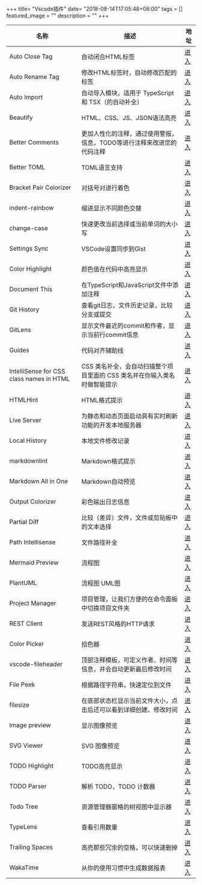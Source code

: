 +++
title= "Vscode插件"
date= "2018-08-14T17:05:48+08:00"
tags = []
featured_image = ""
description = ""
+++

|名称             |描述             |地址             |
|-----------------|-----------------|-----------------|
|Auto Close Tag|自动闭合HTML标签|[进入](https://marketplace.visualstudio.com/items?itemName=formulahendry.auto-close-tag)|
|Auto Rename Tag|修改HTML标签时，自动修改匹配的标签|[进入](https://marketplace.visualstudio.com/items?itemName=formulahendry.auto-rename-tag)|
|Auto Import|自动导入模块，适用于 TypeScript 和 TSX（的自动补全）|[进入](https://marketplace.visualstudio.com/items?itemName=steoates.autoimport)|
|Beautify|HTML、CSS、JS、JSON语法高亮|[进入](https://marketplace.visualstudio.com/items?itemName=HookyQR.beautify)|
|Better Comments|更加人性化的注释，通过使用警报，信息，TODO等进行注释来改进您的代码注释|[进入](https://marketplace.visualstudio.com/items?itemName=aaron-bond.better-comments)|
|Better TOML|TOML语言支持|[进入](https://marketplace.visualstudio.com/items?itemName=bungcip.better-toml)|
|Bracket Pair Colorizer|对括号对进行着色|[进入](https://marketplace.visualstudio.com/items?itemName=CoenraadS.bracket-pair-colorizer)|
|indent-rainbow|缩进显示不同颜色交替|[进入](https://marketplace.visualstudio.com/items?itemName=derwat.indent-rainbow)|
|change-case|快速更改当前选择或当前单词的大小写|[进入](https://marketplace.visualstudio.com/items?itemName=wmaurer.change-case)|
|Settings Sync|VSCode设置同步到Gist|[进入](https://marketplace.visualstudio.com/items?itemName=Shan.code-settings-sync)|
|Color Highlight|颜色值在代码中高亮显示|[进入](https://marketplace.visualstudio.com/items?itemName=naumovs.color-highlight)|
|Document This|在TypeScript和JavaScript文件中添加注释|[进入](https://marketplace.visualstudio.com/items?itemName=joelday.docthis)|
|Git History|查看git日志，文件历史记录，比较分支或提交|[进入](https://marketplace.visualstudio.com/items?itemName=donjayamanne.githistory)|
|GitLens|显示文件最近的commit和作者，显示当前行commit信息|[进入](https://marketplace.visualstudio.com/items?itemName=eamodio.gitlens)|
|Guides|代码对齐辅助线|[进入](https://marketplace.visualstudio.com/items?itemName=spywhere.guides)|
|IntelliSense for CSS class names in HTML|CSS 类名补全，会自动扫描整个项目里面的 CSS 类名并在你输入类名时做智能提示|[进入](https://marketplace.visualstudio.com/items?itemName=Zignd.html-css-class-completion)|
|HTMLHint|HTML格式提示|[进入](https://marketplace.visualstudio.com/items?itemName=mkaufman.HTMLHint)|
|Live Server|为静态和动态页面启动具有实时刷新功能的开发本地服务器|[进入](https://marketplace.visualstudio.com/items?itemName=ritwickdey.LiveServer)|
|Local History|本地文件修改记录|[进入](https://marketplace.visualstudio.com/items?itemName=xyz.local-history)|
|markdownlint|Markdown格式提示|[进入](https://marketplace.visualstudio.com/items?itemName=DavidAnson.vscode-markdownlint)|
|Markdown All in One|Markdown自动预览|[进入](https://marketplace.visualstudio.com/items?itemName=yzhang.markdown-all-in-one)|
|Output Colorizer|彩色输出日志信息|[进入](https://marketplace.visualstudio.com/items?itemName=IBM.output-colorizer)|
|Partial Diff|比较（差异）文件，文件或剪贴板中的文本选择|[进入](https://marketplace.visualstudio.com/items?itemName=ryu1kn.partial-diff)|
|Path Intellisense|文件路径补全|[进入](https://marketplace.visualstudio.com/items?itemName=christian-kohler.path-intellisense)|
|Mermaid Preview|流程图|[进入](https://marketplace.visualstudio.com/items?itemName=vstirbu.vscode-mermaid-preview)|
|PlantUML|流程图 UML图|[进入](https://marketplace.visualstudio.com/items?itemName=jebbs.plantuml)|
|Project Manager|项目管理，让我们方便的在命令面板中切换项目文件夹|[进入](https://marketplace.visualstudio.com/items?itemName=alefragnani.project-manager)|
|REST Client|发送REST风格的HTTP请求|[进入](https://marketplace.visualstudio.com/items?itemName=humao.rest-client)|
|Color Picker|拾色器|[进入](https://marketplace.visualstudio.com/items?itemName=anseki.vscode-color)|
|vscode-fileheader|顶部注释模板，可定义作者、时间等信息，并会自动更新最后修改时间|[进入](https://marketplace.visualstudio.com/items?itemName=mikey.vscode-fileheader)|
|File Peek|根据路径字符串，快速定位到文件|[进入](https://marketplace.visualstudio.com/items?itemName=abierbaum.vscode-file-peek)|
|filesize|在底部状态栏显示当前文件大小，点击后还可以看到详细创建、修改时间|[进入](https://marketplace.visualstudio.com/items?itemName=mkxml.vscode-filesize)|
|Image preview|显示图像预览|[进入](https://marketplace.visualstudio.com/items?itemName=kisstkondoros.vscode-gutter-preview)|
|SVG Viewer|SVG 图像预览|[进入](https://marketplace.visualstudio.com/items?itemName=cssho.vscode-svgviewer)|
|TODO Highlight|TODO高亮显示|[进入](https://marketplace.visualstudio.com/items?itemName=wayou.vscode-todo-highlight)|
|TODO Parser|解析 TODO，TODO 计数器|[进入](https://marketplace.visualstudio.com/items?itemName=minhthai.vscode-todo-parser)|
|Todo Tree|资源管理器窗格的树视图中显示器|[进入](https://marketplace.visualstudio.com/items?itemName=Gruntfuggly.todo-tree)|
|TypeLens|查看引用数量|[进入](https://marketplace.visualstudio.com/items?itemName=kisstkondoros.typelens)|
|Trailing Spaces|高亮那些冗余的空格，可以快速删掉|[进入](https://marketplace.visualstudio.com/items?itemName=shardulm94.trailing-spaces)|
|WakaTime|从你的使用习惯中生成数据报表|[进入](https://marketplace.visualstudio.com/items?itemName=WakaTime.vscode-wakatime)|









